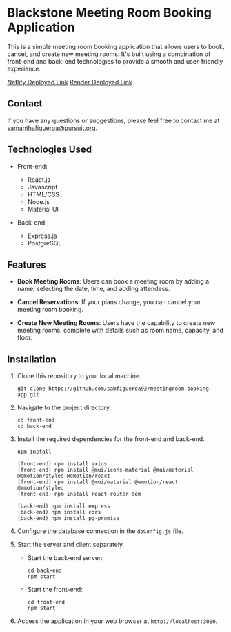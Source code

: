 # Blackstone Meeting Room Booking Application

This is a simple meeting room booking application that allows users to book, cancel, and create new meeting rooms. It's built using a combination of front-end and back-end technologies to provide a smooth and user-friendly experience.

[Netlify Deployed Link](https://blackstonebookings.netlify.app/)
[Render Deployed Link](https://booking-app-91on.onrender.com)

## Contact

If you have any questions or suggestions, please feel free to contact me at <samanthafigueroa@pursuit.org>.

## Technologies Used

- Front-end:
  - React.js
  - Javascript
  - HTML/CSS
  - Node.js
  - Material UI

- Back-end:
  - Express.js
  - PostgreSQL

## Features

- **Book Meeting Rooms**: Users can book a meeting room by adding a name, selecting the date, time, and adding attendess.

- **Cancel Reservations**: If your plans change, you can cancel your meeting room booking.

- **Create New Meeting Rooms**: Users have the capability to create new meeting rooms, complete with details such as room name, capacity, and floor.

## Installation

1. Clone this repository to your local machine.

   ```
   git clone https://github.com/samfigueroa92/meetingroom-booking-app.git
   ```

2. Navigate to the project directory.

   ```
   cd front-end
   cd back-end
   ```

3. Install the required dependencies for the front-end and back-end.

   ```
   npm install

   (front-end) npm install axios 
   (front-end) npm install @mui/icons-material @mui/material @emotion/styled @emotion/react
   (front-end) npm install @mui/material @emotion/react @emotion/styled
   (front-end) npm install react-router-dom

   (back-end) npm install express 
   (back-end) npm install cors
   (back-end) npm install pg-promise

   ```

4. Configure the database connection in the `dbConfig.js` file.

5. Start the server and client separately.

   - Start the back-end server:

     ```
     cd back-end
     npm start
     ```

   - Start the front-end:

     ```
     cd front-end
     npm start
     ```

6. Access the application in your web browser at `http://localhost:3000`.
